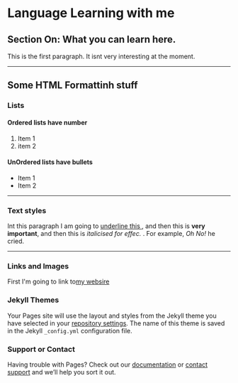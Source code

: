 <h1>Language Learning with me</h1>  
<h2>Section On: What you can learn here.</h2>
<p>This is the first paragraph. It isnt very interesting at the moment.</p>

<hr>
<h2>Some HTML Formattinh stuff</h2>
<h3>Lists</h3>
<h4> Ordered lists have number</h4> 
<ol> 
  <li>Item 1</li>
  <li>item 2</li>
</ol> 

<h4>UnOrdered lists have bullets</h4>
<ul>
  <li> Item 1</li>
  <li>Item 2</li>
</ul>

<hr>

<h3>Text styles</h3>
<p> Int this paragraph I am going to <u>underline this </u>, and then this is <strong> very important</strong>, and then this is <em> italicised for effec. </em>. For example, <em> Oh No! </em> he cried. </p>

<hr>
<h3>Links and Images</h3>
<p>First I'm going to link to<a href="https://qmplus.qmul.ac.uk/course/view.php?idnumber=SLLF-Home">my websire</a> </p> 










### Jekyll Themes

Your Pages site will use the layout and styles from the Jekyll theme you have selected in your [repository settings](https://github.com/Shayankari/Test-1/settings). The name of this theme is saved in the Jekyll `_config.yml` configuration file.

### Support or Contact

Having trouble with Pages? Check out our [documentation](https://help.github.com/categories/github-pages-basics/) or [contact support](https://github.com/contact) and we’ll help you sort it out.
